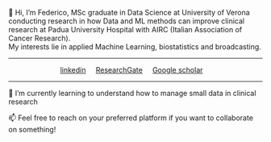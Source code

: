 👋 Hi, I’m Federico, MSc graduate in Data Science at University of Verona conducting research in how Data and ML methods can improve clinical research at Padua University Hospital with AIRC (Italian Association of Cancer Research).  
My interests lie in applied Machine Learning, biostatistics and broadcasting.

<hr>
<p align=center>
<div class="col-lg-4 text-center">
  <div class="profile">
      <!-- <img src="./images/face_016.jpg" width="120" height="160" > -->
      <!-- <h2>Contacts</h2> -->
      <!-- <img height="20" width="20" src="./assets/icons/mail.svg" /> <a class="contact-link"href=""> federico.scognami@gmail.com</a>
      <img height="20" width="20" src="./assets/icons/graduation.svg" /> <a class="contact-link"href="https://scholar.google.com/citations?user=spL439oAAAAJ&hl=en"> Google Scholar</a>
      <img height="20" width="20" src="./assets/icons/user.svg" /> <a class="contact-link"href="https://pierbeneventano.github.io/CV/CV_Beneventano.pdf"> Curriculum vitae</a> -->
      <p align=center>
      <a href="https://www.linkedin.com/in/federico-scognamiglio/">linkedin</a> &nbsp  &nbsp
      <a href="https://www.researchgate.net/profile/Federico-Scognamiglio">ResearchGate</a> &nbsp  &nbsp 
      <a href="https://scholar.google.it/citations?user=xk0Wj-0AAAAJ&hl=it&oi=ao#">Google scholar</a> &nbsp  &nbsp 
      </p>
  </div>
</div>
<hr>

🌱 I’m currently learning to understand how to manage small data in clinical research

📫 Feel free to reach on your preferred platform if you want to collaborate on something!


